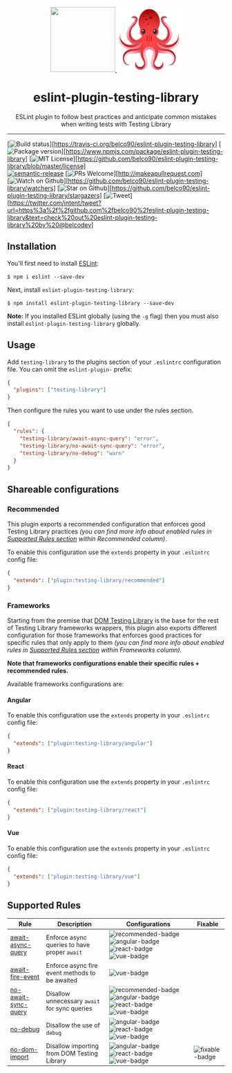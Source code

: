 <div align="center">
  <a href="https://eslint.org/">
    <img width="150" height="150" src="https://eslint.org/assets/img/logo.svg">
  </a>
  <a href="https://testing-library.com/">
    <img width="150" height="150" src="https://raw.githubusercontent.com/testing-library/dom-testing-library/master/other/octopus.png">
  </a>
  <h1>eslint-plugin-testing-library</h1>
  <p>ESLint plugin to follow best practices and anticipate common mistakes when writing tests with Testing Library</p>
</div>

<hr>

[![Build status][build-badge]][https://travis-ci.org/belco90/eslint-plugin-testing-library]
[![Package version][version-badge]][https://www.npmjs.com/package/eslint-plugin-testing-library]
[![MIT License][license-badge]][https://github.com/belco90/eslint-plugin-testing-library/blob/master/license]
<br>
[![semantic-release](https://img.shields.io/badge/%20%20%F0%9F%93%A6%F0%9F%9A%80-semantic--release-e10079.svg)](https://github.com/semantic-release/semantic-release)
[![PRs Welcome][pr-badge]][http://makeapullrequest.com]
<br>
[![Watch on Github][gh-watchers-badge]][https://github.com/belco90/eslint-plugin-testing-library/watchers]
[![Star on Github][gh-watchers-badge]][https://github.com/belco90/eslint-plugin-testing-library/stargazers]
[![Tweet][tweet-badge]][https://twitter.com/intent/tweet?url=https%3a%2f%2fgithub.com%2fbelco90%2feslint-plugin-testing-library&text=check%20out%20eslint-plugin-testing-library%20by%20@belcodev]

## Installation

You'll first need to install [ESLint](http://eslint.org):

```
$ npm i eslint --save-dev
```

Next, install `eslint-plugin-testing-library`:

```
$ npm install eslint-plugin-testing-library --save-dev
```

**Note:** If you installed ESLint globally (using the `-g` flag) then you must also install `eslint-plugin-testing-library` globally.

## Usage

Add `testing-library` to the plugins section of your `.eslintrc` configuration file. You can omit the `eslint-plugin-` prefix:

```json
{
  "plugins": ["testing-library"]
}
```

Then configure the rules you want to use under the rules section.

```json
{
  "rules": {
    "testing-library/await-async-query": "error",
    "testing-library/no-await-sync-query": "error",
    "testing-library/no-debug": "warn"
  }
}
```

## Shareable configurations

### Recommended

This plugin exports a recommended configuration that enforces good
Testing Library practices _(you can find more info about enabled rules
in [Supported Rules section](#supported-rules) within Recommended
column)_.

To enable this configuration use the `extends` property in your
`.eslintrc` config file:

```json
{
  "extends": ["plugin:testing-library/recommended"]
}
```

### Frameworks

Starting from the premise that
[DOM Testing Library](https://testing-library.com/docs/dom-testing-library/intro)
is the base for the rest of Testing Library frameworks wrappers, this
plugin also exports different configuration for those frameworks that
enforces good practices for specific rules that only apply to them _(you
can find more info about enabled rules in
[Supported Rules section](#supported-rules) within Frameworks column)_.

**Note that frameworks configurations enable their specific rules +
recommended rules.**

Available frameworks configurations are:

#### Angular

To enable this configuration use the `extends` property in your
`.eslintrc` config file:

```json
{
  "extends": ["plugin:testing-library/angular"]
}
```

#### React

To enable this configuration use the `extends` property in your
`.eslintrc` config file:

```json
{
  "extends": ["plugin:testing-library/react"]
}
```

#### Vue

To enable this configuration use the `extends` property in your
`.eslintrc` config file:

```json
{
  "extends": ["plugin:testing-library/vue"]
}
```

## Supported Rules

| Rule                                                     | Description                                    | Configurations                                                            | Fixable            |
| -------------------------------------------------------- | ---------------------------------------------- | ------------------------------------------------------------------------- | ------------------ |
| [await-async-query](docs/rules/await-async-query.md)     | Enforce async queries to have proper `await`   | ![recommended-badge][] ![angular-badge][] ![react-badge][] ![vue-badge][] |                    |
| [await-fire-event](docs/rules/await-fire-event.md)       | Enforce async fire event methods to be awaited | ![vue-badge][]                                                            |                    |
| [no-await-sync-query](docs/rules/no-await-sync-query.md) | Disallow unnecessary `await` for sync queries  | ![recommended-badge][] ![angular-badge][] ![react-badge][] ![vue-badge][] |                    |
| [no-debug](docs/rules/no-debug.md)                       | Disallow the use of `debug`                    | ![angular-badge][] ![react-badge][] ![vue-badge][]                        |                    |
| [no-dom-import](docs/rules/no-dom-import.md)             | Disallow importing from DOM Testing Library    | ![angular-badge][] ![react-badge][] ![vue-badge][]                        | ![fixable-badge][] |

[build-badge]: https://img.shields.io/travis/Belco90/eslint-plugin-testing-library?style=flat-square
[version-badge]: https://img.shields.io/npm/v/eslint-plugin-testing-library?style=flat-square
[license-badge]: https://img.shields.io/npm/l/eslint-plugin-testing-library?style=flat-square
[pr-badge]: https://img.shields.io/badge/PRs-welcome-brightgreen.svg?style=flat-square
[gh-watchers-badge]: https://img.shields.io/github/watchers/Belco90/eslint-plugin-testing-library?style=social
[gh-stars-badge]: https://img.shields.io/github/stars/Belco90/eslint-plugin-testing-library?style=social
[tweet-badge]: https://img.shields.io/twitter/url?style=social&url=https%3A%2F%2Fgithub.com%2FBelco90%2Feslint-plugin-testing-library
[recommended-badge]: https://img.shields.io/badge/recommended-lightgrey?style=flat-square
[fixable-badge]: https://img.shields.io/badge/fixable-success?style=flat-square
[angular-badge]: https://img.shields.io/badge/-Angular-black?style=flat-square&logo=angular&logoColor=white&labelColor=DD0031&color=black
[react-badge]: https://img.shields.io/badge/-React-black?style=flat-square&logo=react&logoColor=white&labelColor=61DAFB&color=black
[vue-badge]: https://img.shields.io/badge/-Vue-black?style=flat-square&logo=vue.js&logoColor=white&labelColor=4FC08D&color=black
